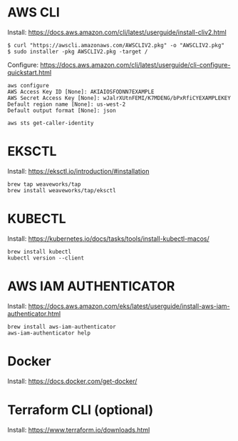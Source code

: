 # AWS CLI

Install: https://docs.aws.amazon.com/cli/latest/userguide/install-cliv2.html

```
$ curl "https://awscli.amazonaws.com/AWSCLIV2.pkg" -o "AWSCLIV2.pkg"
$ sudo installer -pkg AWSCLIV2.pkg -target /
```

Configure: https://docs.aws.amazon.com/cli/latest/userguide/cli-configure-quickstart.html

```
aws configure
AWS Access Key ID [None]: AKIAIOSFODNN7EXAMPLE
AWS Secret Access Key [None]: wJalrXUtnFEMI/K7MDENG/bPxRfiCYEXAMPLEKEY
Default region name [None]: us-west-2
Default output format [None]: json
```

```
aws sts get-caller-identity
```


# EKSCTL

Install: https://eksctl.io/introduction/#installation

```
brew tap weaveworks/tap
brew install weaveworks/tap/eksctl
```


# KUBECTL

Install: https://kubernetes.io/docs/tasks/tools/install-kubectl-macos/

```
brew install kubectl 
kubectl version --client
```

# AWS IAM AUTHENTICATOR

Install: https://docs.aws.amazon.com/eks/latest/userguide/install-aws-iam-authenticator.html

```
brew install aws-iam-authenticator
aws-iam-authenticator help
```

# Docker

Install: https://docs.docker.com/get-docker/


# Terraform CLI (optional)

Install: https://www.terraform.io/downloads.html
